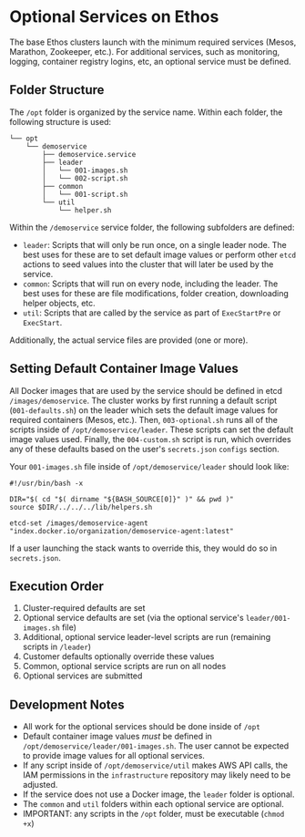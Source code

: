# Optional Services on Ethos

The base Ethos clusters launch with the minimum required services (Mesos, Marathon, Zookeeper, etc.). For additional services, such as monitoring, logging, container registry logins, etc, an optional service must be defined.

## Folder Structure

The `/opt` folder is organized by the service name. Within each folder, the following structure is used:

```
└── opt
    └── demoservice
        ├── demoservice.service
        ├── leader
        │   └── 001-images.sh
        │   └── 002-script.sh
        ├── common
        │   └── 001-script.sh
        └── util
            └── helper.sh
```

Within the `/demoservice` service folder, the following subfolders are defined:

* `leader`: Scripts that will only be run once, on a single leader node. The best uses for these are to set default image values or perform other `etcd` actions to seed values into the cluster that will later be used by the service.
* `common`: Scripts that will run on every node, including the leader. The best uses for these are file modifications, folder creation, downloading helper objects, etc.
* `util`: Scripts that are called by the service as part of `ExecStartPre` or `ExecStart`.

Additionally, the actual service files are provided (one or more).

## Setting Default Container Image Values

All Docker images that are used by the service should be defined in etcd `/images/demoservice`. The cluster works by first running a default script (`001-defaults.sh`) on the leader which sets the default image values for required containers (Mesos, etc.). Then, `003-optional.sh` runs all of the scripts inside of `/opt/demoservice/leader`. These scripts can set the default image values used. Finally, the `004-custom.sh` script is run, which overrides any of these defaults based on the user's `secrets.json` `configs` section.

Your `001-images.sh` file inside of `/opt/demoservice/leader` should look like:

```
#!/usr/bin/bash -x

DIR="$( cd "$( dirname "${BASH_SOURCE[0]}" )" && pwd )"
source $DIR/../../../lib/helpers.sh

etcd-set /images/demoservice-agent "index.docker.io/organization/demoservice-agent:latest"

```

If a user launching the stack wants to override this, they would do so in `secrets.json`.

## Execution Order

1. Cluster-required defaults are set
2. Optional service defaults are set (via the optional service's `leader/001-images.sh` file)
3. Additional, optional service leader-level scripts are run (remaining scripts in `/leader`)
4. Customer defaults optionally override these values
5. Common, optional service scripts are run on all nodes
6. Optional services are submitted

## Development Notes

* All work for the optional services should be done inside of `/opt`
* Default container image values _must_ be defined in `/opt/demoservice/leader/001-images.sh`. The user cannot be expected to provide image values for all optional services.
* If any script inside of `/opt/demoservice/util` makes AWS API calls, the IAM permissions in the `infrastructure` repository may likely need to be adjusted.
* If the service does not use a Docker image, the `leader` folder is optional.
* The `common` and `util` folders within each optional service are optional.
* IMPORTANT: any scripts in the `/opt` folder, must be executable (`chmod +x`)